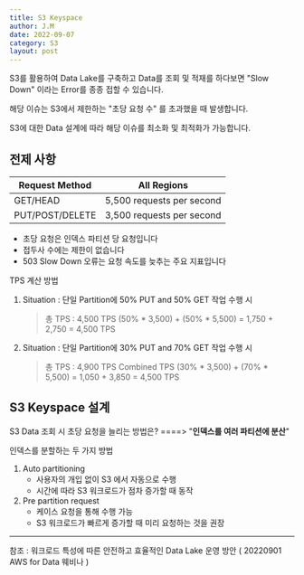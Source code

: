```yaml
---
title: S3 Keyspace
author: J.M
date: 2022-09-07
category: S3
layout: post
---
```


S3를 활용하여 Data Lake를 구축하고 Data를 조회 및 적재를 하다보면 "Slow Down" 이라는 Error를 종종 접할 수 있습니다. 

해당 이슈는 S3에서 제한하는 "초당 요청 수" 를 초과했을 때 발생합니다.

S3에 대한 Data 설계에 따라 해당 이슈를 최소화 및 최적화가 가능합니다.

## 전제 사항

| Request Method  | All Regions               |
| --------------- | ------------------------- |
| GET/HEAD        | 5,500 requests per second |
| PUT/POST/DELETE | 3,500 requests per second |

- 초당 요청은 인덱스 파티션 당 요청입니다
- 접두사 수에는 제한이 없습니다
- 503 Slow Down 오류는 요청 속도를 늦추는 주요 지표입니다

TPS 계산 방법

1. Situation : 단일 Partition에 50% PUT and 50% GET 작업 수행 시

   > 총 TPS : 4,500 TPS
   > (50% * 3,500) + (50% * 5,500) = 1,750 + 2,750 = 4,500 TPS

2. Situation : 단일 Partition에 30% PUT and 70% GET 작업 수행 시

   > 총 TPS : 4,900 TPS Combined TPS
   > (30% * 3,500) + (70% * 5,500) = 1,050 + 3,850 = 4,500 TPS

## S3 Keyspace 설계

S3 Data 조회 시 초당 요청을 늘리는 방법은? ====> "**인덱스를 여러 파티션에 분산**"

인덱스를 분할하는 두 가지 방법

1. Auto partitioning
   - 사용자의 개입 없이 S3 에서 자동으로 수행
   - 시간에 따라 S3 워크로드가 점차 증가할 때 동작
2. Pre partition request
   - 케이스 요청을 통해 수행 가능
   - S3 워크로드가 빠르게 증가할 때 미리 요청하는 것을 권장

---

참조 : 워크로드 특성에 따른 안전하고 효율적인 Data Lake 운영 방안 ( 20220901 AWS for Data 웨비나 )
